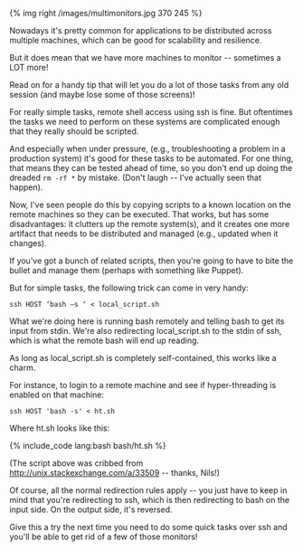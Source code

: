 {% img right /images/multimonitors.jpg 370 245 %}

Nowadays it's pretty common for applications to be distributed across multiple
machines, which can be good for scalability and resilience.

But it does mean that we have more machines to monitor -- sometimes a LOT more!

Read on for a handy tip that will let you do a lot of those tasks from any old
session (and maybe lose some of those screens)!

<!-- more -->

For really simple tasks, remote shell access using ssh is fine.  But oftentimes
the tasks we need to perform on these systems are complicated enough that they
really should be scripted.

And especially when under pressure, (e.g.,  troubleshooting a problem in a
production system) it's good for these tasks to be automated. For one thing,
that means they can be tested ahead of time, so you don't end up doing the
dreaded `rm -rf *` by mistake.  (Don't laugh -- I've actually seen that happen).

Now, I've seen people do this by copying scripts to a known location on the
remote machines so they can be executed.  That works, but has some
disadvantages: it clutters up the remote system(s), and it creates one more
artifact that needs to be distributed and managed (e.g., updated when it
changes).

If you've got a bunch of related scripts, then you're going to have to bite the
bullet and manage them (perhaps with something like Puppet).

But for simple tasks, the following trick can come in very handy:

`
ssh HOST ‘bash –s ‘ < local_script.sh
`

What we're doing here is running bash remotely and telling bash to get its input
from stdin.  We're also redirecting local_script.sh to the stdin of ssh, which
is what the remote bash will end up reading.

As long as local_script.sh is completely self-contained, this works like a
charm.

For instance, to login to a remote machine and see if hyper-threading is enabled
on that machine:

`
ssh HOST 'bash -s' < ht.sh
`

Where ht.sh looks like this:

{% include_code lang:bash bash/ht.sh %}


(The script above was cribbed from http://unix.stackexchange.com/a/33509 --
thanks, Nils!)


Of course, all the normal redirection rules apply -- you just have to keep in
mind that you're redirecting to ssh, which is then redirecting to bash on the
input side.  On the output side, it's reversed.

Give this a try the next time you need to do some quick tasks over ssh and
you'll be able to get rid of a few of those monitors!

